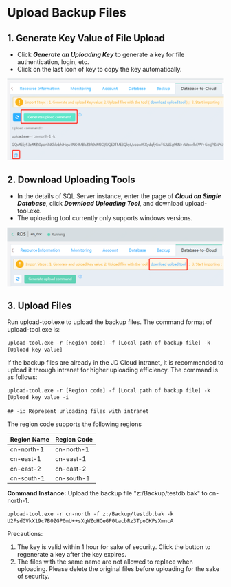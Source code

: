 # Upload Backup Files
## 1. Generate Key Value of File Upload
- Click ***Generate an Uploading Key*** to generate a key for file authentication, login, etc.
- Click on the last icon of key to copy the key automatically.

![Upload Backup 1](../../../../../image/RDS/Upload-Backup-1.png)

## 2. Download Uploading Tools

- In the details of SQL Server instance, enter the page of ***Cloud on Single Database***, click ***Download Uploading Tool***, and download upload-tool.exe.
- The uploading tool currently only supports windows versions.

![Upload Backup 2](../../../../../image/RDS/Upload-Backup-2.png)

## 3. Upload Files

Run upload-tool.exe to upload the backup files. The command format of upload-tool.exe is:
```
upload-tool.exe -r [Region code] -f [Local path of backup file] -k [Upload key value]
```
If the backup files are already in the JD Cloud intranet, it is recommended to upload it through intranet for higher uploading efficiency. The command is as follows:
```
upload-tool.exe -r [Region code] -f [Local path of backup file] -k [Upload key value -i

## -i: Represent unloading files with intranet
```

The region code supports the following regions

|Region Name|Region Code|
|-|-|
|cn-north-1|cn-north-1|
|cn-east-1|cn-east-1|
|cn-east-2|cn-east-2|
|cn-south-1|cn-south-1|

**Command Instance:** Upload the backup file "z:/Backup/testdb.bak" to cn-north-1.
```
upload-tool.exe -r cn-north -f z:/Backup/testdb.bak -k   U2FsdGVkX19c7B0ZGP0mU++sXgWZoHCeGP0tacbRz3TpoOKPsXmncA
```
Precautions:

1. The key is valid within 1 hour for sake of security. Click the button to regenerate a key after the key expires.
2. The files with the same name are not allowed to replace when uploading. Please delete the original files before uploading for the sake of security.
